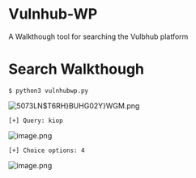 # Vulnhub-WP

A Walkthough tool for searching the Vulbhub platform


# Search Walkthough

`$ python3 vulnhubwp.py`

![5073LN$T6RH}BUHG02Y}WGM.png](https://image.3001.net/images/20240513/1715602902_664205d671278f8a0c108.png!small)

`[+] Query: kiop`

![image.png](https://image.3001.net/images/20240513/1715602956_6642060c0f4e7dc09ac4b.png!small)

`[+] Choice options: 4`

![image.png](https://image.3001.net/images/20240513/1715603143_664206c799fdd6b438053.png!small)
